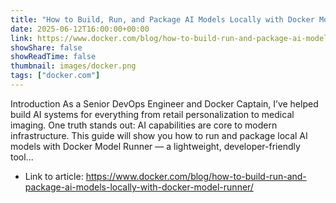```yaml
---
title: "How to Build, Run, and Package AI Models Locally with Docker Model Runner"
date: 2025-06-12T16:00:00+00:00
link: https://www.docker.com/blog/how-to-build-run-and-package-ai-models-locally-with-docker-model-runner/
showShare: false
showReadTime: false
thumbnail: images/docker.png
tags: ["docker.com"]
---
```

Introduction As a Senior DevOps Engineer and Docker Captain, I’ve helped build AI systems for everything from retail personalization to medical imaging. One truth stands out: AI capabilities are core to modern infrastructure. This guide will show you how to run and package local AI models with Docker Model Runner — a lightweight, developer-friendly tool...

- Link to article: https://www.docker.com/blog/how-to-build-run-and-package-ai-models-locally-with-docker-model-runner/
